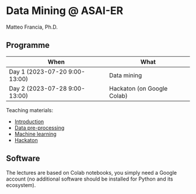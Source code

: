 # Data Mining @ ASAI-ER

Matteo Francia, Ph.D.

## Programme

| When | What |
| -    | -    |
| Day 1 (2023-07-20 9:00-13:00) | Data mining |
| Day 2 (2023-07-28 9:00-13:00) | Hackaton (on Google Colab) |

Teaching materials:

- [Introduction](https://w4bo.github.io/2023-asaier-datamining/00-Introduction.slides.html)
- [Data pre-processing](https://w4bo.github.io/2023-asaier-datamining/01-DataPreprocessing.slides.html)
- [Machine learning](https://w4bo.github.io/2023-asaier-datamining/02-MachineLearning.slides.html)
- [Hackaton](???)


## Software

The lectures are based on Colab notebooks, you simply need a Google account (no additional software should be installed for Python and its ecosystem).
